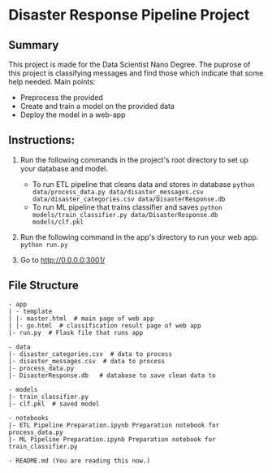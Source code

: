 # Disaster Response Pipeline Project

## Summary
This project is made for the Data Scientist Nano Degree. The puprose of this project is
classifying messages and find those which indicate that some help needed.
Main points:
* Preprocess the provided 
* Create and train a model on the provided data
* Deploy the model in a web-app

## Instructions:
1. Run the following commands in the project's root directory to set up your database and model.

    - To run ETL pipeline that cleans data and stores in database
        `python data/process_data.py data/disaster_messages.csv data/disaster_categories.csv data/DisasterResponse.db`
    - To run ML pipeline that trains classifier and saves
        `python models/train_classifier.py data/DisasterResponse.db models/clf.pkl`

2. Run the following command in the app's directory to run your web app.
    `python run.py`

3. Go to http://0.0.0.0:3001/



## File Structure 

```
- app
| - template
| |- master.html  # main page of web app
| |- go.html  # classification result page of web app
|- run.py  # Flask file that runs app

- data
|- disaster_categories.csv  # data to process 
|- disaster_messages.csv  # data to process
|- process_data.py
|- DisasterResponse.db   # database to save clean data to

- models
|- train_classifier.py
|- clf.pkl  # saved model

- notebooks
|- ETL Pipeline Preparation.ipynb Preparation notebook for process_data.py
|- ML Pipeline Preparation.ipynb Preparation notebook for train_classifier.py

- README.md (You are reading this now.)
```